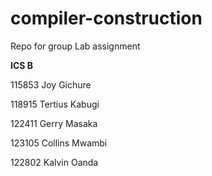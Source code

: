 # compiler-construction
Repo for group Lab assignment

**ICS B**

115853 Joy Gichure

118915 Tertius Kabugi

122411 Gerry Masaka

123105 Collins Mwambi

122802 Kalvin Oanda

